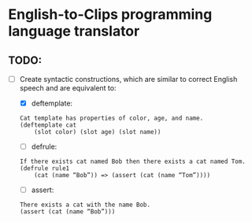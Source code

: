 # English-to-Clips programming language translator


## TODO:

- [ ] Create syntactic constructions, which are similar to correct English speech and are
equivalent to:
    
    - [x] deftemplate: 
    
    ```
    Cat template has properties of color, age, and name.
    (deftemplate cat
        (slot color) (slot age) (slot name))
    ```
    
    - [ ] defrule:
    
    ```
    If there exists cat named Bob then there exists a cat named Tom.
    (defrule rule1
        (cat (name “Bob”)) => (assert (cat (name “Tom”))))
    ```

    - [ ] assert:
    ```
    There exists a cat with the name Bob.
    (assert (cat (name “Bob”)))
    ```